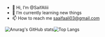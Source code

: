 - 👋 Hi, I’m @SaifAliii
- 🌱 I’m currently learning new things
- 📫 How to reach me saaifaali03@gmail.com

<!---
SaifAliii/SaifAliii is a ✨ special ✨ repository because its `README.md` (this file) appears on your GitHub profile.
You can click the Preview link to take a look at your changes.
--->
![Anurag's GitHub stats](https://github-readme-stats.vercel.app/api?username=SaifAliii&hide=contribs,prs)![Top Langs](https://github-readme-stats.vercel.app/api/top-langs/?username=SaifAliii&layout=compact)
